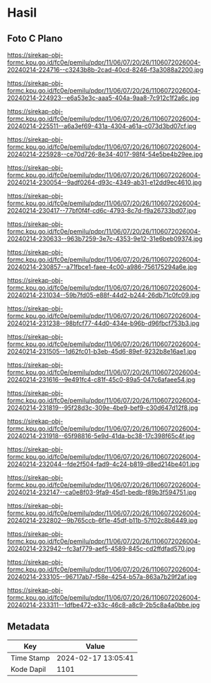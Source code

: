 # Hasil

## Foto C Plano

https://sirekap-obj-formc.kpu.go.id/fc0e/pemilu/pdpr/11/06/07/20/26/1106072026004-20240214-224716--c3243b8b-2cad-40cd-8246-f3a3088a2200.jpg

https://sirekap-obj-formc.kpu.go.id/fc0e/pemilu/pdpr/11/06/07/20/26/1106072026004-20240214-224923--e6a53e3c-aaa5-404a-9aa8-7c912c1f2a6c.jpg

https://sirekap-obj-formc.kpu.go.id/fc0e/pemilu/pdpr/11/06/07/20/26/1106072026004-20240214-225511--a6a3ef69-431a-4304-a61a-c073d3bd07cf.jpg

https://sirekap-obj-formc.kpu.go.id/fc0e/pemilu/pdpr/11/06/07/20/26/1106072026004-20240214-225928--ce70d726-8e34-4017-98f4-54e5be4b29ee.jpg

https://sirekap-obj-formc.kpu.go.id/fc0e/pemilu/pdpr/11/06/07/20/26/1106072026004-20240214-230054--9adf0264-d93c-4349-ab31-e12dd9ec4610.jpg

https://sirekap-obj-formc.kpu.go.id/fc0e/pemilu/pdpr/11/06/07/20/26/1106072026004-20240214-230417--77bf0f4f-cd6c-4793-8c7d-f9a26733bd07.jpg

https://sirekap-obj-formc.kpu.go.id/fc0e/pemilu/pdpr/11/06/07/20/26/1106072026004-20240214-230633--963b7259-3e7c-4353-9e12-31e6beb09374.jpg

https://sirekap-obj-formc.kpu.go.id/fc0e/pemilu/pdpr/11/06/07/20/26/1106072026004-20240214-230857--a71fbce1-faee-4c00-a986-756175294a6e.jpg

https://sirekap-obj-formc.kpu.go.id/fc0e/pemilu/pdpr/11/06/07/20/26/1106072026004-20240214-231034--59b7fd05-e88f-44d2-b244-26db71c0fc09.jpg

https://sirekap-obj-formc.kpu.go.id/fc0e/pemilu/pdpr/11/06/07/20/26/1106072026004-20240214-231238--98bfcf77-44d0-434e-b96b-d96fbcf753b3.jpg

https://sirekap-obj-formc.kpu.go.id/fc0e/pemilu/pdpr/11/06/07/20/26/1106072026004-20240214-231505--1d62fc01-b3eb-45d6-89ef-9232b8e16ae1.jpg

https://sirekap-obj-formc.kpu.go.id/fc0e/pemilu/pdpr/11/06/07/20/26/1106072026004-20240214-231616--9e491fc4-c81f-45c0-89a5-047c6afaee54.jpg

https://sirekap-obj-formc.kpu.go.id/fc0e/pemilu/pdpr/11/06/07/20/26/1106072026004-20240214-231819--95f28d3c-309e-4be9-bef9-c30d647d12f8.jpg

https://sirekap-obj-formc.kpu.go.id/fc0e/pemilu/pdpr/11/06/07/20/26/1106072026004-20240214-231918--65f98816-5e9d-41da-bc38-17c398f65c4f.jpg

https://sirekap-obj-formc.kpu.go.id/fc0e/pemilu/pdpr/11/06/07/20/26/1106072026004-20240214-232044--fde2f504-fad9-4c24-b819-d8ed214be401.jpg

https://sirekap-obj-formc.kpu.go.id/fc0e/pemilu/pdpr/11/06/07/20/26/1106072026004-20240214-232147--ca0e8f03-9fa9-45d1-bedb-f89b3f594751.jpg

https://sirekap-obj-formc.kpu.go.id/fc0e/pemilu/pdpr/11/06/07/20/26/1106072026004-20240214-232802--9b765ccb-6f1e-45df-b11b-57f02c8b6449.jpg

https://sirekap-obj-formc.kpu.go.id/fc0e/pemilu/pdpr/11/06/07/20/26/1106072026004-20240214-232942--fc3af779-aef5-4589-845c-cd2ffdfad570.jpg

https://sirekap-obj-formc.kpu.go.id/fc0e/pemilu/pdpr/11/06/07/20/26/1106072026004-20240214-233105--96717ab7-f58e-4254-b57a-863a7b29f2af.jpg

https://sirekap-obj-formc.kpu.go.id/fc0e/pemilu/pdpr/11/06/07/20/26/1106072026004-20240214-233311--1dfbe472-e33c-46c8-a8c9-2b5c8a4a0bbe.jpg


## Metadata

| Key        | Value               |
| ---------- | ------------------- |
| Time Stamp | 2024-02-17 13:05:41 |
| Kode Dapil | 1101                |



